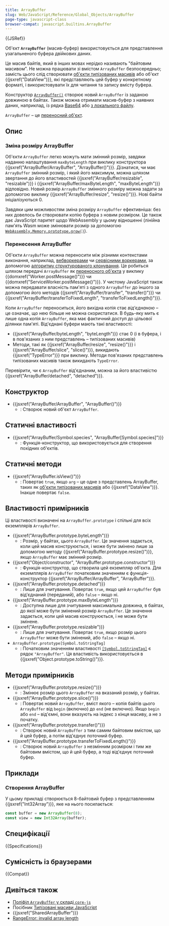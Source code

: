 ```yaml
---
title: ArrayBuffer
slug: Web/JavaScript/Reference/Global_Objects/ArrayBuffer
page-type: javascript-class
browser-compat: javascript.builtins.ArrayBuffer
---
```


{{JSRef}}

Об'єкт **`ArrayBuffer`** (масив-буфер) використовується для представлення узагальненого буфера двійкових даних.

Це масив байтів, який в інших мовах нерідко називають "байтовим масивом". Не можна працювати зі вмістом `ArrayBuffer` безпосередньо; замість цього слід створювати [об'єкти типізованих масивів](/uk/docs/Web/JavaScript/Reference/Global_Objects/TypedArray) або об'єкт {{jsxref("DataView")}}, які представляють цей буфер у конкретному форматі, і використовувати їх для читання та запису вмісту буфера.

Конструктор [`ArrayBuffer()`](/uk/docs/Web/JavaScript/Reference/Global_Objects/ArrayBuffer/ArrayBuffer) створює новий `ArrayBuffer` із заданою довжиною в байтах. Також можна отримати масив-буфер з наявних даних, наприклад, із рядка [Base64](/uk/docs/Glossary/Base64) або [з локального файлу](/uk/docs/Web/API/FileReader/readAsArrayBuffer).

`ArrayBuffer` – це [переносний об'єкт](/uk/docs/Web/API/Web_Workers_API/Transferable_objects).

## Опис

### Зміна розміру ArrayBuffer

Об'єкти `ArrayBuffer` легко можуть мати змінний розмір, завдяки наданню налаштування `maxByteLength` при виклику конструктора {{jsxref("ArrayBuffer/ArrayBuffer", "ArrayBuffer()")}}. Дізнатися, чи має `ArrayBuffer` змінний розмір, і який його максимум, можна шляхом звертання до його властивостей {{jsxref("ArrayBuffer/resizable", "resizable")}} і {{jsxref("ArrayBuffer/maxByteLength", "maxByteLength")}} відповідно. Новий розмір `ArrayBuffer` змінного розміру можна задати за допомогою виклику {{jsxref("ArrayBuffer/resize", "resize()")}}. Нові байти ініціалізуються 0.

Завдяки цим можливостям зміна розміру `ArrayBuffer` ефективніша: без них довелось би створювати копію буфера з новим розміром. Це також дає JavaScript паритет щодо WebAssembly у цьому відношенні (лінійна пам'ять Wasm може змінювати розмір за допомогою [`WebAssembly.Memory.prototype.grow()`](/uk/docs/WebAssembly/Reference/JavaScript_interface/Memory/grow)).

### Перенесення ArrayBuffer

Об'єкти `ArrayBuffer` можна переносити між різними контекстами виконання, наприклад, [вебворкерами](/uk/docs/Web/API/Web_Workers_API) чи [сервісними воркерами](/uk/docs/Web/API/Service_Worker_API), за допомогою [алгоритму структурованого клонування](/uk/docs/Web/API/Web_Workers_API/Structured_clone_algorithm). Це робиться шляхом передачі `ArrayBuffer` як [переносного об'єкта](/uk/docs/Web/API/Web_Workers_API/Transferable_objects) у виклику {{domxref("Worker.postMessage()")}} чи {{domxref("ServiceWorker.postMessage()")}}. У чистому JavaScript також можна передавати власність пам'яті з одного `ArrayBuffer` до іншого за допомогою його методів {{jsxref("ArrayBuffer/transfer", "transfer()")}} чи {{jsxref("ArrayBuffer/transferToFixedLength", "transferToFixedLength()")}}.

Коли `ArrayBuffer` переноситься, його вихідна копія стає _від'єднаною_ – це означає, що нею більше не можна скористатися. В будь-яку мить є лише одна копія `ArrayBuffer`, яка має фактичний доступ до цільової ділянки пам'яті. Від'єднані буфери мають такі властивості:

- {{jsxref("ArrayBuffer/byteLength", "byteLength")}} стає 0 (і в буфера, і в пов'язаних з ним представлень – типізованих масивів)
- Методи, такі як {{jsxref("ArrayBuffer/resize", "resize()")}} і {{jsxref("ArrayBuffer/slice", "slice()")}}, викидають {{jsxref("TypeError")}} при виклику. Методи пов'язаних представлень типізованих масивів також викидають `TypeError`.

Перевірити, чи є `ArrayBuffer` від'єднаним, можна за його властивістю {{jsxref("ArrayBuffer/detached", "detached")}}.

## Конструктор

- {{jsxref("ArrayBuffer/ArrayBuffer", "ArrayBuffer()")}}
  - : Створює новий об'єкт `ArrayBuffer`.

## Статичні властивості

- {{jsxref("ArrayBuffer/Symbol.species", "ArrayBuffer[Symbol.species]")}}
  - : Функція-конструктор, що використовується для створення похідних об'єктів.

## Статичні методи

- {{jsxref("ArrayBuffer.isView()")}}
  - : Повертає `true`, якщо `arg` – це одне з представлень ArrayBuffer, таких як [об'єкти типізованих масивів](/uk/docs/Web/JavaScript/Reference/Global_Objects/TypedArray) або {{jsxref("DataView")}}. Інакше повертає `false`.

## Властивості примірників

Ці властивості визначені на `ArrayBuffer.prototype` і спільні для всіх екземплярів `ArrayBuffer`.

- {{jsxref("ArrayBuffer.prototype.byteLength")}}
  - : Розмір, у байтах, цього `ArrayBuffer`. Це значення задається, коли цей масив конструюється, і може бути змінено лише за допомогою методу {{jsxref("ArrayBuffer.prototype.resize()")}}, якщо `ArrayBuffer` має змінний розмір.
- {{jsxref("Object/constructor", "ArrayBuffer.prototype.constructor")}}
  - : Функція-конструктор, що створила цей екземпляр об'єкта. Для екземплярів `ArrayBuffer` початковим значенням є функція-конструктор {{jsxref("ArrayBuffer/ArrayBuffer", "ArrayBuffer")}}.
- {{jsxref("ArrayBuffer.prototype.detached")}}
  - : Лише для зчитування. Повертає `true`, якщо цей `ArrayBuffer` був від'єднаний (переданий), або `false` – якщо ні.
- {{jsxref("ArrayBuffer.prototype.maxByteLength")}}
  - : Доступна лише для зчитування максимальна довжина, в байтах, до якої може бути змінений розмір `ArrayBuffer`. Це значення задається, коли цей масив конструюється, і не може бути змінене.
- {{jsxref("ArrayBuffer.prototype.resizable")}}
  - : Лише для зчитування. Повертає `true`, якщо розмір цього `ArrayBuffer` може бути змінений, або `false` – якщо ні.
- `ArrayBuffer.prototype[Symbol.toStringTag]`
  - : Початковим значенням властивості [`[Symbol.toStringTag]`](/uk/docs/Web/JavaScript/Reference/Global_Objects/Symbol/toStringTag) є рядок `"ArrayBuffer"`. Ця властивість використовується в {{jsxref("Object.prototype.toString()")}}.

## Методи примірників

- {{jsxref("ArrayBuffer.prototype.resize()")}}
  - : Змінює розмір цього `ArrayBuffer` на вказаний розмір, у байтах.
- {{jsxref("ArrayBuffer.prototype.slice()")}}
  - : Повертає новий `ArrayBuffer`, вміст якого – копія байтів цього `ArrayBuffer` від `begin` (включно) до `end` (не включно). Якщо `begin` або `end` – від'ємні, вони вказують на індекс з кінця масиву, а не з початку.
- {{jsxref("ArrayBuffer.prototype.transfer()")}}
  - : Створює новий `ArrayBuffer` з тим самим байтовим вмістом, що й цей буфер, а потім від'єднує поточний буфер.
- {{jsxref("ArrayBuffer.prototype.transferToFixedLength()")}}
  - : Створює новий `ArrayBuffer` з незмінним розміром і тим же байтовим вмістом, що й цей буфер, а тоді від'єднує поточний буфер.

## Приклади

### Створення ArrayBuffer

У цьому прикладі створюється 8-байтовий буфер з представленням {{jsxref("Int32Array")}}, яке на нього посилається:

```js
const buffer = new ArrayBuffer(8);
const view = new Int32Array(buffer);
```

## Специфікації

{{Specifications}}

## Сумісність із браузерами

{{Compat}}

## Дивіться також

- [Поліфіл `ArrayBuffer` у складі `core-js`](https://github.com/zloirock/core-js#ecmascript-typed-arrays)
- Посібник [Типізовані масиви JavaScript](/uk/docs/Web/JavaScript/Guide/Typed_arrays)
- {{jsxref("SharedArrayBuffer")}}
- [RangeError: invalid array length](/uk/docs/Web/JavaScript/Reference/Errors/Invalid_array_length)

